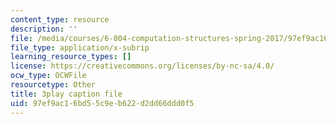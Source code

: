 ```yaml
---
content_type: resource
description: ''
file: /media/courses/6-004-computation-structures-spring-2017/97ef9ac16bd55c9eb622d2dd66ddd0f5_v2X-sTKCVMs.vtt
file_type: application/x-subrip
learning_resource_types: []
license: https://creativecommons.org/licenses/by-nc-sa/4.0/
ocw_type: OCWFile
resourcetype: Other
title: 3play caption file
uid: 97ef9ac1-6bd5-5c9e-b622-d2dd66ddd0f5
---
```

